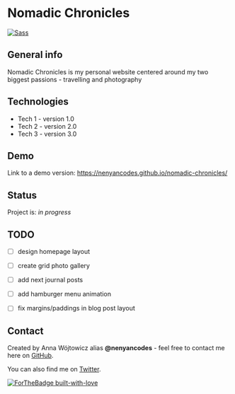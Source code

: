 
# Nomadic Chronicles 
[![Sass](https://img.shields.io/badge/<Sass>-<v^1.26.5>-<#CC6699>.svg)](https://shields.io/)

## General info
Nomadic Chronicles is my personal website centered around my two biggest passions - travelling and photography 

## Technologies
* Tech 1 - version 1.0
* Tech 2 - version 2.0
* Tech 3 - version 3.0

## Demo
Link to a demo version: https://nenyancodes.github.io/nomadic-chronicles/ 

## Status
Project is: _in progress_

## TODO
* [ ] design homepage layout
* [ ] create grid photo gallery
* [ ] add next journal posts
* [ ] add hamburger menu animation
* [ ] fix margins/paddings in blog post layout


## Contact
Created by Anna Wójtowicz alias __@nenyancodes__ - feel free to contact me here on [GitHub](https://github.com/nenyancodes).

You can also find me on [Twitter](https://twitter.com/nenyancodes).


[![ForTheBadge built-with-love](http://ForTheBadge.com/images/badges/built-with-love.svg)](https://GitHub.com/Naereen/)


